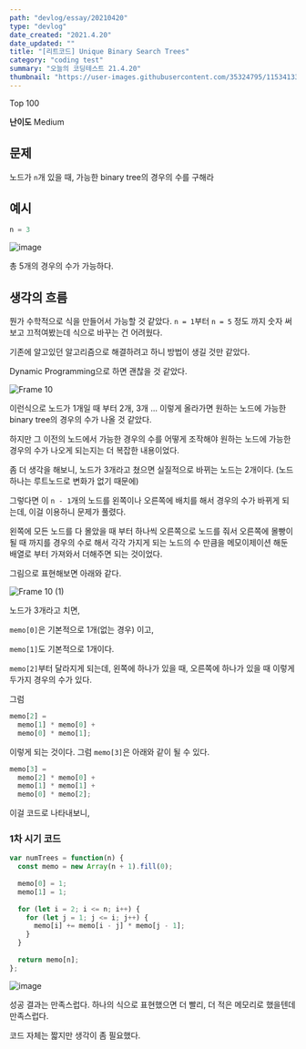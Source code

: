 ```yaml
---
path: "devlog/essay/20210420"
type: "devlog"
date_created: "2021.4.20"
date_updated: ""
title: "[리트코드] Unique Binary Search Trees"
category: "coding test"
summary: "오늘의 코딩테스트 21.4.20"
thumbnail: "https://user-images.githubusercontent.com/35324795/115341335-617a8680-a1e3-11eb-848f-d44e6d66ba8e.png"
---
```

Top 100

**난이도** Medium

## 문제
노드가 `n`개 있을 때, 가능한 binary tree의 경우의 수를 구해라

## 예시
```js
n = 3
```

![image](https://user-images.githubusercontent.com/35324795/115410396-90b5e580-a22d-11eb-88f4-43245aa6f518.png)

총 5개의 경우의 수가 가능하다.

## 생각의 흐름

뭔가 수학적으로 식을 만들어서 가능할 것 같았다. `n = 1`부터 `n = 5` 정도 까지 숫자 써보고 끄적여봤는데 식으로 바꾸는 건 어려웠다.

기존에 알고있던 알고리즘으로 해결하려고 하니 방법이 생길 것만 같았다.

Dynamic Programming으로 하면 괜찮을 것 같았다.

![Frame 10](https://user-images.githubusercontent.com/35324795/115411722-aed01580-a22e-11eb-8ea6-30975211c340.png)

이런식으로 노드가 1개일 때 부터 2개, 3개 ... 이렇게 올라가면 원하는 노드에 가능한 binary tree의 경우의 수가 나올 것 같았다.

하지만 그 이전의 노드에서 가능한 경우의 수를 어떻게 조작해야 원하는 노드에 가능한 경우의 수가 나오게 되는지는 더 복잡한 내용이었다.

좀 더 생각을 해보니, 노드가 3개라고 쳤으면 실질적으로 바뀌는 노드는 2개이다. (노드 하나는 루트노드로 변화가 없기 때문에)

그렇다면 이 `n - 1`개의 노드를 왼쪽이나 오른쪽에 배치를 해서 경우의 수가 바뀌게 되는데, 이걸 이용하니 문제가 풀렸다.

왼쪽에 모든 노드를 다 몰았을 때 부터 하나씩 오른쪽으로 노드를 줘서 오른쪽에 몰빵이 될 때 까지를 경우의 수로 해서 각각 가지게 되는 노드의 수 만큼을 메모이제이션 해둔 배열로 부터 가져와서 더해주면 되는 것이었다.

그림으로 표현해보면 아래와 같다.

![Frame 10 (1)](https://user-images.githubusercontent.com/35324795/115412258-1d14d800-a22f-11eb-9a32-b153d45f1e00.png)

노드가 3개라고 치면,

`memo[0]`은 기본적으로 1개(없는 경우) 이고,

`memo[1]`도 기본적으로 1개이다.

`memo[2]`부터 달라지게 되는데, 왼쪽에 하나가 있을 때, 오른쪽에 하나가 있을 때 이렇게 두가지 경우의 수가 있다.

그럼

```js
memo[2] = 
  memo[1] * memo[0] +
  memo[0] * memo[1];
```

이렇게 되는 것이다. 그럼 `memo[3]`은 아래와 같이 될 수 있다.

```js
memo[3] = 
  memo[2] * memo[0] +
  memo[1] * memo[1] +
  memo[0] * memo[2];
```

이걸 코드로 나타내보니,

### 1차 시기 코드
```js
var numTrees = function(n) {
  const memo = new Array(n + 1).fill(0);
  
  memo[0] = 1;
  memo[1] = 1;
  
  for (let i = 2; i <= n; i++) {
    for (let j = 1; j <= i; j++) {
      memo[i] += memo[i - j] * memo[j - 1];
    }
  }
  
  return memo[n];
};
```

![image](https://user-images.githubusercontent.com/35324795/115341293-4dcf2000-a1e3-11eb-80cb-789477f538dc.png)

성공 결과는 만족스럽다. 하나의 식으로 표현했으면 더 빨리, 더 적은 메모리로 했을텐데 만족스럽다.

코드 자체는 짧지만 생각이 좀 필요했다.
